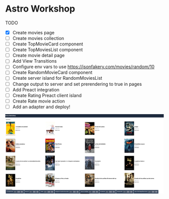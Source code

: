 # Astro Workshop

TODO

- [x] Create movies page
- [ ] Create movies collection
- [ ] Create TopMovieCard component
- [ ] Create TopMoviesList component
- [ ] Create movie detail page
- [ ] Add View Transitions
- [ ] Configure env vars to use https://jsonfakery.com/movies/random/10
- [ ] Create RandomMovieCard component
- [ ] Create server island for RandomMoviesList
- [ ] Change output to server and set prerendering to true in pages
- [ ] Add Preact integration
- [ ] Create Rating Preact client island
- [ ] Create Rate movie action
- [ ] Add an adapter and deploy!

![result](image.png)
